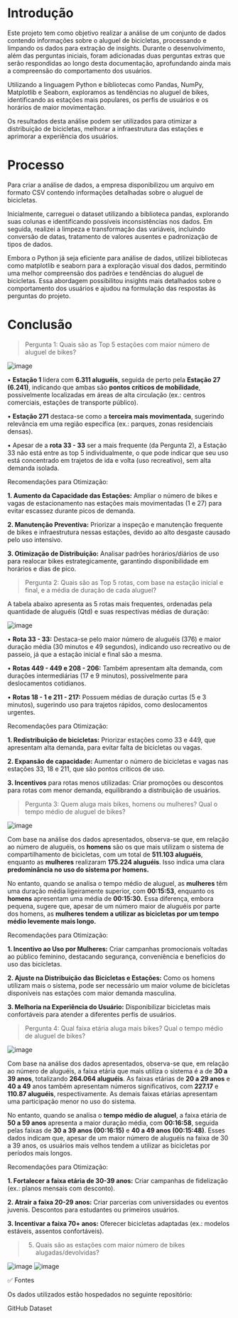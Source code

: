 # Introdução
Este projeto tem como objetivo realizar a análise de um conjunto de dados contendo informações sobre o aluguel de bicicletas, processando e limpando os dados para extração de insights. Durante o desenvolvimento, além das perguntas iniciais, foram adicionadas duas perguntas extras que serão respondidas ao longo desta documentação, aprofundando ainda mais a compreensão do comportamento dos usuários.

Utilizando a linguagem Python e bibliotecas como Pandas, NumPy, Matplotlib e Seaborn, exploramos as tendências no aluguel de bikes, identificando as estações mais populares, os perfis de usuários e os horários de maior movimentação.

Os resultados desta análise podem ser utilizados para otimizar a distribuição de bicicletas, melhorar a infraestrutura das estações e aprimorar a experiência dos usuários.

# Processo
Para criar a análise de dados, a empresa disponibilizou um arquivo em formato CSV contendo informações detalhadas sobre o aluguel de bicicletas.

Inicialmente, carreguei o dataset utilizando a biblioteca pandas, explorando suas colunas e identificando possíveis inconsistências nos dados. Em seguida, realizei a limpeza e transformação das variáveis, incluindo conversão de datas, tratamento de valores ausentes e padronização de tipos de dados.

Embora o Python já seja eficiente para análise de dados, utilizei bibliotecas como matplotlib e seaborn para a exploração visual dos dados, permitindo uma melhor compreensão dos padrões e tendências do aluguel de bicicletas. Essa abordagem possibilitou insights mais detalhados sobre o comportamento dos usuários e ajudou na formulação das respostas às perguntas do projeto.

# Conclusão

> Pergunta 1: Quais são as Top 5 estações com maior número de aluguel de bikes?

![image](https://github.com/user-attachments/assets/dcf2916a-b7bf-44e9-b8a9-db77d2541ee6)

• **Estação 1** lidera com **6.311 aluguéis**, seguida de perto pela **Estação 27 (6.241)**, indicando que ambas são **pontos críticos de mobilidade**, possivelmente localizadas em áreas de alta circulação (ex.: centros comerciais, estações de transporte público).

• **Estação 271** destaca-se como a **terceira mais movimentada**, sugerindo relevância em uma região específica (ex.: parques, zonas residenciais densas).

• Apesar de a **rota 33 - 33** ser a mais frequente (da Pergunta 2), a Estação 33 não está entre as top 5 individualmente, o que pode indicar que seu uso está concentrado em trajetos de ida e volta (uso recreativo), sem alta demanda isolada.

Recomendações para Otimização:

**1. Aumento da Capacidade das Estações:**
Ampliar o número de bikes e vagas de estacionamento nas estações mais movimentadas (1 e 27) para evitar escassez durante picos de demanda.

**2. Manutenção Preventiva:**
Priorizar a inspeção e manutenção frequente de bikes e infraestrutura nessas estações, devido ao alto desgaste causado pelo uso intensivo.

**3. Otimização de Distribuição:**
Analisar padrões horários/diários de uso para realocar bikes estrategicamente, garantindo disponibilidade em horários e dias de pico.

> Pergunta 2: Quais são as Top 5 rotas, com base na estação inicial e final, e a média de duração de cada aluguel?

A tabela abaixo apresenta as 5 rotas mais frequentes, ordenadas pela quantidade de aluguéis (Qtd) e suas respectivas médias de duração:

![image](https://github.com/user-attachments/assets/c5162ffb-2acb-42ad-b368-50d34437c8de)

• **Rota 33 - 33:** Destaca-se pelo maior número de aluguéis (376) e maior duração média (30 minutos e 49 segundos), indicando uso recreativo ou de passeio, já que a estação inicial e final são a mesma.

• **Rotas 449 - 449 e 208 - 206:** Também apresentam alta demanda, com durações intermediárias (17 e 9 minutos), possivelmente para deslocamentos cotidianos.

• **Rotas 18 - 1 e 211 - 217:** Possuem médias de duração curtas (5 e 3 minutos), sugerindo uso para trajetos rápidos, como deslocamentos urgentes.

Recomendações para Otimização:

**1. Redistribuição de bicicletas:** Priorizar estações como 33 e 449, que apresentam alta demanda, para evitar falta de bicicletas ou vagas.

**2. Expansão de capacidade:** Aumentar o número de bicicletas e vagas nas estações 33, 18 e 211, que são pontos críticos de uso.

**3. Incentivos** para rotas menos utilizadas: Criar promoções ou descontos para rotas com menor demanda, equilibrando a distribuição de usuários.

> Pergunta 3: Quem aluga mais bikes, homens ou mulheres? Qual o tempo médio de aluguel de bikes?

![image](https://github.com/user-attachments/assets/ac838f75-98be-4dfb-ba51-fc7d833728f8)

Com base na análise dos dados apresentados, observa-se que, em relação ao número de aluguéis, os **homens** são os que mais utilizam o sistema de compartilhamento de bicicletas, com um total de **511.103 aluguéis**, enquanto as **mulheres** realizaram **175.224 aluguéis**. Isso indica uma clara **predominância no uso do sistema por homens.**

No entanto, quando se analisa o tempo médio de aluguel, as **mulheres** têm uma duração média ligeiramente superior, com **00:15:53**, enquanto os **homens** apresentam uma média de **00:15:30.** Essa diferença, embora pequena, sugere que, apesar de um número maior de aluguéis por parte dos homens, as **mulheres tendem a utilizar as bicicletas por um tempo médio levemente mais longo.**

Recomendações para Otimização:

**1. Incentivo ao Uso por Mulheres:** Criar campanhas promocionais voltadas ao público feminino, destacando segurança, conveniência e benefícios do uso das bicicletas.

**2. Ajuste na Distribuição das Bicicletas e Estações:** Como os homens utilizam mais o sistema, pode ser necessário um maior volume de bicicletas disponíveis nas estações com maior demanda masculina.

**3. Melhoria na Experiência do Usuário:** Disponibilizar bicicletas mais confortáveis para atender a diferentes perfis de usuários.

> Pergunta 4: Qual faixa etária aluga mais bikes? Qual o tempo médio de aluguel de bikes?

![image](https://github.com/user-attachments/assets/43cd5467-ee7c-464c-9de3-ee68c17582a1)

Com base na análise dos dados apresentados, observa-se que, em relação ao número de aluguéis, a faixa etária que mais utiliza o sistema é a de **30 a 39 anos**, totalizando **264.064 aluguéis**. As faixas etárias de **20 a 29 anos** e **40 a 49** anos também apresentam números significativos, com **227.17** e **110.87 aluguéis**, respectivamente. As demais faixas etárias apresentam uma participação menor no uso do sistema.

No entanto, quando se analisa o **tempo médio de aluguel**, a faixa etária de **50 a 59 anos** apresenta a maior duração média, com **00:16:58**, seguida pelas faixas de **30 a 39 anos (00:16:15)** e **40 a 49 anos (00:15:48)**. Esses dados indicam que, apesar de um maior número de aluguéis na faixa de 30 a 39 anos, os usuários mais velhos tendem a utilizar as bicicletas por períodos mais longos.

Recomendações para Otimização:

**1. Fortalecer a faixa etária de 30-39 anos:** Criar campanhas de fidelização (ex.: planos mensais com desconto).

**2. Atrair a faixa 20-29 anos:** Criar parcerias com universidades ou eventos juvenis. Descontos para estudantes ou primeiros usuários.

**3. Incentivar a faixa 70+ anos:** Oferecer bicicletas adaptadas (ex.: modelos estáveis, assentos confortáveis).

> 5. Quais são as estações com maior número de bikes alugadas/devolvidas?

![image](https://github.com/user-attachments/assets/5746e96b-8b4a-4c54-b7d9-a7bd86a46e94) ![image](https://github.com/user-attachments/assets/a2c2644a-df52-4414-be97-ad2cd5817735)







✅ Fontes

Os dados utilizados estão hospedados no seguinte repositório:

GitHub Dataset
